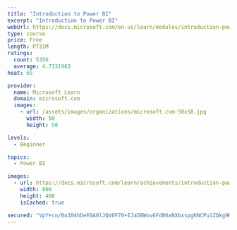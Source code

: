```yaml
---
title: "Introduction to Power BI"
excerpt: "Introduction to Power BI"
webUrl: https://docs.microsoft.com/en-us/learn/modules/introduction-power-bi/
type: course
price: Free
length: PT31M
ratings:
  count: 5356
  average: 4.7331963
heat: 65

provider:
  name: Microsoft Learn
  domain: microsoft.com
  images:
    - url: /assets/images/organizations/microsoft.com-50x50.jpg
      width: 50
      height: 50

levels:
  - Beginner

topics:
  - Power BI

images:
  - url: https://docs.microsoft.com/learn/achievements/introduction-power-bi-social.png
    width: 800
    height: 400
    isCached: true

secured: "VpY+cn/Bo304hDeE0A0lJQV0F70+IJa5BWov6FdN6xNXbxspgKNCPu1ZQkg9Rp48IpuuDPnyZUyEJmXr4eaa/PMXhU+77cVIEmfujQzmA1nwy8PG90c/uJ1n40D/r6MwYujr+113FgS63/rDOVIMDmSx9y0hRomycSHdxfDaXD7DHbmb5cd2Vd4sKNqPP+5fQfbwP2y29PyImqzk2rp1NB87aZi/A1IhrzWfT8ENIeqfK8/8vmyLQpl40skWcbMnCUlGhx/jkwIT5jTG0LBkqI3n/cyRhxLUjgUXXxjxltZUos/9J5wvcYUEL3q74VLiaYF0id8F1ikhaVtJR8vmwiDVwgwoqLDzI+kVdwQQU3rh/+nLbiHxuL4rPj73RL+yLxYELal8+j8ewdnrYXXU3XpbYCHx6WVMO3/Zj5V9xys=;Co2E3IF+sIgy3JKf5RAB9g=="
---
```


